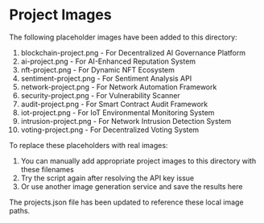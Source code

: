 # Project Images

The following placeholder images have been added to this directory:

1. blockchain-project.png - For Decentralized AI Governance Platform
2. ai-project.png - For AI-Enhanced Reputation System
3. nft-project.png - For Dynamic NFT Ecosystem
4. sentiment-project.png - For Sentiment Analysis API
5. network-project.png - For Network Automation Framework
6. security-project.png - For Vulnerability Scanner
7. audit-project.png - For Smart Contract Audit Framework
8. iot-project.png - For IoT Environmental Monitoring System
9. intrusion-project.png - For Network Intrusion Detection System
10. voting-project.png - For Decentralized Voting System

To replace these placeholders with real images:

1. You can manually add appropriate project images to this directory with these filenames
2. Try the script again after resolving the API key issue
3. Or use another image generation service and save the results here

The projects.json file has been updated to reference these local image paths.